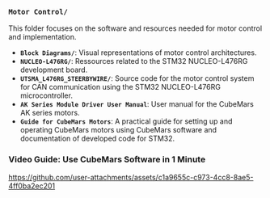 ### **`Motor Control/`**
This folder focuses on the software and resources needed for motor control and implementation.
- **`Block Diagrams/`**: Visual representations of motor control architectures.
- **`NUCLEO-L476RG/`**: Ressources related to the STM32 NUCLEO-L476RG development board.
- **`UTSMA_L476RG_STEERBYWIRE/`**: Source code for the motor control system for CAN communication using the STM32 NUCLEO-L476RG microcontroller.
- **`AK Series Module Driver User Manual`**: User manual for the CubeMars AK series motors.
- **`Guide for CubeMars Motors`**: A practical guide for setting up and operating CubeMars motors using CubeMars software and documentation of developed code for STM32.

### Video Guide: Use CubeMars Software in 1 Minute
https://github.com/user-attachments/assets/c1a9655c-c973-4cc8-8ae5-4ff0ba2ec201
